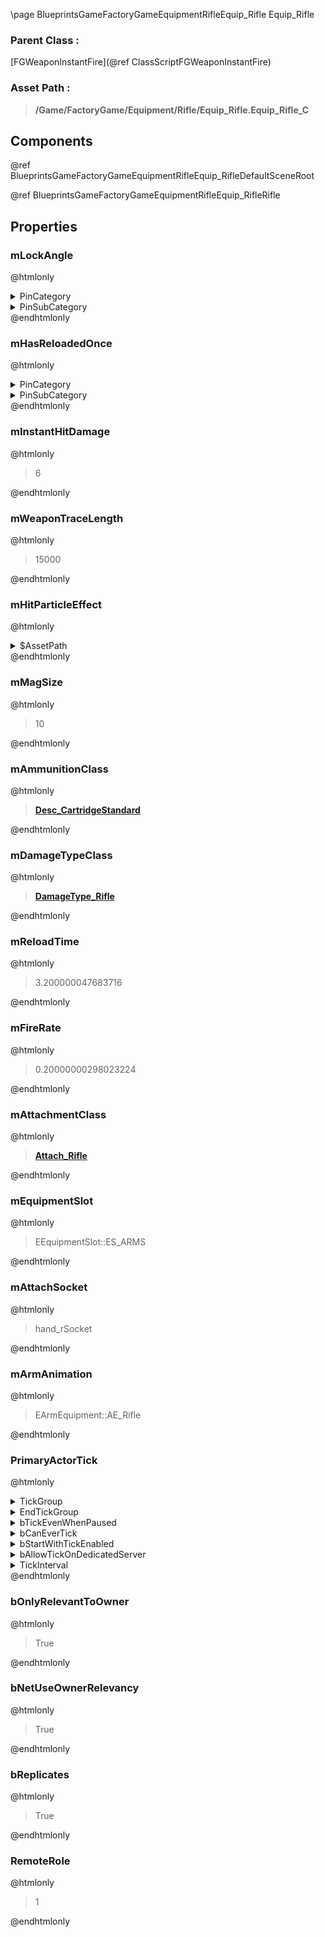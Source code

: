 \page BlueprintsGameFactoryGameEquipmentRifleEquip_Rifle Equip_Rifle
### Parent Class :
[FGWeaponInstantFire](@ref ClassScriptFGWeaponInstantFire)
### Asset Path :
<b><blockquote>/Game/FactoryGame/Equipment/Rifle/Equip_Rifle.Equip_Rifle_C</blockquote></b>
## Components

@ref BlueprintsGameFactoryGameEquipmentRifleEquip_RifleDefaultSceneRoot

@ref BlueprintsGameFactoryGameEquipmentRifleEquip_RifleRifle

## Properties

### mLockAngle
@htmlonly
<details>
 <summary>PinCategory</summary>
<blockquote>float</blockquote>
</details>
<details>
 <summary>PinSubCategory</summary>
<blockquote>float</blockquote>
</details>
@endhtmlonly

### mHasReloadedOnce
@htmlonly
<details>
 <summary>PinCategory</summary>
<blockquote>bool</blockquote>
</details>
<details>
 <summary>PinSubCategory</summary>
<blockquote>bool</blockquote>
</details>
@endhtmlonly

### mInstantHitDamage
@htmlonly
<blockquote>6</blockquote>
@endhtmlonly

### mWeaponTraceLength
@htmlonly
<blockquote>15000</blockquote>
@endhtmlonly

### mHitParticleEffect
@htmlonly
<details>
 <summary>$AssetPath</summary>
<b><a href="_blueprints_game_factory_game_equipment_rifle_particle_hit_impact_ground.html"><blockquote>HitImpactGround</blockquote></a></b>
</details>
@endhtmlonly

### mMagSize
@htmlonly
<blockquote>10</blockquote>
@endhtmlonly

### mAmmunitionClass
@htmlonly
<b><a href="_blueprints_game_factory_game_resource_parts_cartridge_standard_desc__cartridge_standard.html"><blockquote>Desc_CartridgeStandard</blockquote></a></b>
@endhtmlonly

### mDamageTypeClass
@htmlonly
<b><a href="_blueprints_game_factory_game_equipment_rifle_damage_type__rifle.html"><blockquote>DamageType_Rifle</blockquote></a></b>
@endhtmlonly

### mReloadTime
@htmlonly
<blockquote>3.200000047683716</blockquote>
@endhtmlonly

### mFireRate
@htmlonly
<blockquote>0.20000000298023224</blockquote>
@endhtmlonly

### mAttachmentClass
@htmlonly
<b><a href="_blueprints_game_factory_game_equipment_rifle_attach__rifle.html"><blockquote>Attach_Rifle</blockquote></a></b>
@endhtmlonly

### mEquipmentSlot
@htmlonly
<blockquote>EEquipmentSlot::ES_ARMS</blockquote>
@endhtmlonly

### mAttachSocket
@htmlonly
<blockquote>hand_rSocket</blockquote>
@endhtmlonly

### mArmAnimation
@htmlonly
<blockquote>EArmEquipment::AE_Rifle</blockquote>
@endhtmlonly

### PrimaryActorTick
@htmlonly
<details>
 <summary>TickGroup</summary>
<blockquote>0</blockquote>
</details>
<details>
 <summary>EndTickGroup</summary>
<blockquote>0</blockquote>
</details>
<details>
 <summary>bTickEvenWhenPaused</summary>
<blockquote>False</blockquote>
</details>
<details>
 <summary>bCanEverTick</summary>
<blockquote>True</blockquote>
</details>
<details>
 <summary>bStartWithTickEnabled</summary>
<blockquote>False</blockquote>
</details>
<details>
 <summary>bAllowTickOnDedicatedServer</summary>
<blockquote>True</blockquote>
</details>
<details>
 <summary>TickInterval</summary>
<blockquote>0</blockquote>
</details>
@endhtmlonly

### bOnlyRelevantToOwner
@htmlonly
<blockquote>True</blockquote>
@endhtmlonly

### bNetUseOwnerRelevancy
@htmlonly
<blockquote>True</blockquote>
@endhtmlonly

### bReplicates
@htmlonly
<blockquote>True</blockquote>
@endhtmlonly

### RemoteRole
@htmlonly
<blockquote>1</blockquote>
@endhtmlonly

